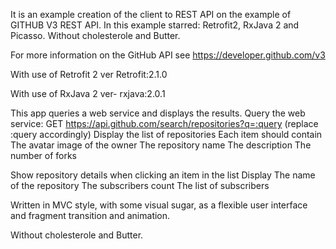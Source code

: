 It is an example creation of the client to REST API on the example of GITHUB V3 REST API. In this example starred: Retrofit2, RxJava 2 and Picasso. Without cholesterole and Butter.

For more information on the GitHub API see https://developer.github.com/v3

With use of Retrofit 2 ver  Retrofit:2.1.0

 With use of RxJava 2  ver- rxjava:2.0.1

This app  queries a web service and displays the results.
 Query the web service: GET https://api.github.com/search/repositories?q=:query (replace :query accordingly)
Display the list of repositories
Each item should contain
The avatar image of the owner
The repository name
The description
The number of forks 

Show repository details when clicking an item in the list 
Display 
The name of the repository
The subscribers count 
The list of subscribers
   
Written in MVC style, with some visual sugar, as a  flexible user interface and fragment transition and animation.

Without cholesterole and Butter.
